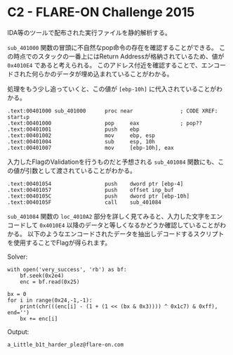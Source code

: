 # C2 - FLARE-ON Challenge 2015

IDA等のツールで配布された実行ファイルを静的解析する。

`sub_401000` 関数の冒頭に不自然なpop命令の存在を確認することができる。
この時点でのスタックの一番上にはReturn Addressが格納されているため、値が `0x4010E4` であると考えられる。
このアドレス付近を確認することで、エンコードされた何らかのデータが埋め込まれていることがわかる。

処理をもう少し追っていくと、この値が `[ebp-10h]` に代入されていることがわかる。

```
.text:00401000 sub_401000      proc near               ; CODE XREF: start↓p
.text:00401000                 pop     eax             ; pop??
.text:00401001                 push    ebp
.text:00401002                 mov     ebp, esp
.text:00401004                 sub     esp, 10h
.text:00401007                 mov     [ebp-10h], eax
```

入力したFlagのValidationを行うものだと予想される `sub_401084` 関数にも、この値が引数として渡されていることがわかる。

```
.text:00401054                 push    dword ptr [ebp-4]
.text:00401057                 push    offset inp_buf
.text:0040105C                 push    dword ptr [ebp-10h]
.text:0040105F                 call    sub_401084
```

`sub_401084` 関数の `loc_4010A2` 部分を詳しく見てみると、入力した文字をエンコードして `0x4010E4` 以降のデータと等しくなるかどうか確認していることがわかる。
以下のようなエンコードされたデータを抽出しデコードするスクリプトを使用することでFlagが得られます。

Solver:

```python=
with open('very_success', 'rb') as bf:
    bf.seek(0x2e4)
    enc = bf.read(0x25)

bx = 0
for i in range(0x24,-1,-1):
    print(chr(((enc[i] - (1 + (1 << (bx & 0x3)))) ^ 0x1c7) & 0xff), end='')
    bx += enc[i]
```

Output:

```
a_Little_b1t_harder_plez@flare-on.com
```
